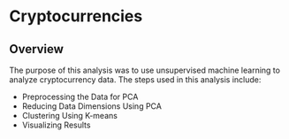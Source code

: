 # Cryptocurrencies
## Overview
The purpose of this analysis was to use unsupervised machine learning to analyze cryptocurrency data.  The steps used in this analysis include:
* Preprocessing the Data for PCA
* Reducing Data Dimensions Using PCA
* Clustering Using K-means
* Visualizing Results
